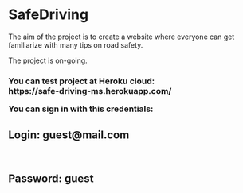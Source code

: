 # SafeDriving

The aim of the project is to create a website where everyone can get familiarize
with many tips on road safety.

The project is on-going.

<h3>You can test project at Heroku cloud: <br>
https://safe-driving-ms.herokuapp.com/


You can sign in with this credentials: <br>
<h2>Login: guest@mail.com</h2><br>
<h2>Password: guest</h2>
